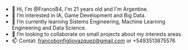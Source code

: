 - 👋 Hi, I'm @FrancoB4, I'm 21 years old and I'm Argentine.
- 👀 I’m interested in IA, Game Development and Big Data.
- 🌱 I’m currently learning Sistems Engineering, Machine Learning Engineering and Data Science.
- 💞️ I’m looking to collaborate on small projects about my interests areas.
- 📫 Contat: francobonfigliovazquez@gmail.com or +5493513875576

<!---
FrancoB4/FrancoB4 is a ✨ special ✨ repository because its `README.md` (this file) appears on your GitHub profile.
You can click the Preview link to take a look at your changes.
--->
